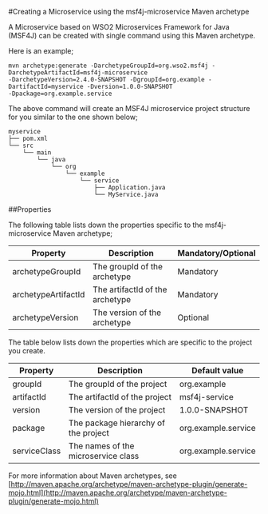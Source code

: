 #Creating a Microservice using the msf4j-microservice Maven archetype

A Microservice based on WSO2 Microservices Framework for Java (MSF4J) can be created with single command 
using this Maven archetype.

Here is an example;

```
mvn archetype:generate -DarchetypeGroupId=org.wso2.msf4j -DarchetypeArtifactId=msf4j-microservice 
-DarchetypeVersion=2.4.0-SNAPSHOT -DgroupId=org.example -DartifactId=myservice -Dversion=1.0.0-SNAPSHOT 
-Dpackage=org.example.service

```

The above command will create an MSF4J microservice project structure for you similar to the one shown below;

```
myservice
├── pom.xml
└── src
    └── main
        └── java
            └── org
                └── example
                    └── service
                        ├── Application.java
                        └── MyService.java
```

##Properties

The following table lists down the properties specific to the msf4j-microservice Maven archetype;


| Property            | Description                     | Mandatory/Optional |
| ------------------- | ------------------------------- | ------------------ |
| archetypeGroupId    | The groupId of the archetype    | Mandatory          |
| archetypeArtifactId | The artifactId of the archetype | Mandatory          |
| archetypeVersion    | The version of the archetype    | Optional           |


The table below lists down the properties which are specific to the project you create.

| Property        | Description                          | Default value               |
| --------------- | ------------------------------------ | --------------------------- |
| groupId         | The groupId of the project           | org.example                 |
| artifactId      | The artifactId of the project        | msf4j-service               |
| version         | The version of the project           | 1.0.0-SNAPSHOT              |
| package         | The package hierarchy of the project | org.example.service         |
| serviceClass    | The names of the microservice class  | org.example.service         |

For more information about Maven archetypes, see [http://maven.apache.org/archetype/maven-archetype-plugin/generate-mojo.html](http://maven.apache.org/archetype/maven-archetype-plugin/generate-mojo.html)
